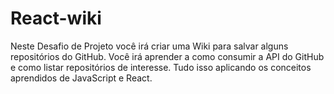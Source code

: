 # React-wiki

Neste Desafio de Projeto você irá criar uma Wiki para salvar alguns repositórios do GitHub. Você irá aprender a como consumir a API do GitHub e como listar repositórios de interesse. Tudo isso aplicando os conceitos aprendidos de JavaScript e React.

